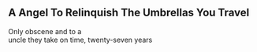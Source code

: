 A Angel To Relinquish The Umbrellas You Travel
----------------------------------------------
Only obscene and to a  
uncle they take on time, twenty-seven years  
